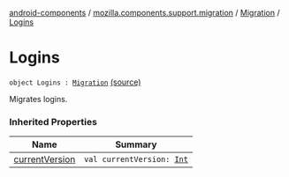 [android-components](../../index.md) / [mozilla.components.support.migration](../index.md) / [Migration](index.md) / [Logins](./-logins.md)

# Logins

`object Logins : `[`Migration`](index.md) [(source)](https://github.com/mozilla-mobile/android-components/blob/master/components/support/migration/src/main/java/mozilla/components/support/migration/FennecMigrator.kt#L67)

Migrates logins.

### Inherited Properties

| Name | Summary |
|---|---|
| [currentVersion](current-version.md) | `val currentVersion: `[`Int`](https://kotlinlang.org/api/latest/jvm/stdlib/kotlin/-int/index.html) |
